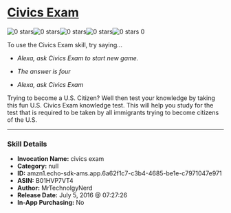 # [Civics Exam](http://alexa.amazon.com/#skills/amzn1.echo-sdk-ams.app.6a62f1c7-c3b4-4685-be1e-c7971047e971)
![0 stars](../../images/ic_star_border_black_18dp_1x.png)![0 stars](../../images/ic_star_border_black_18dp_1x.png)![0 stars](../../images/ic_star_border_black_18dp_1x.png)![0 stars](../../images/ic_star_border_black_18dp_1x.png)![0 stars](../../images/ic_star_border_black_18dp_1x.png) 0

To use the Civics Exam skill, try saying...

* *Alexa, ask Civics Exam to start new game.*

* *The answer is four*

* *Alexa, ask Civics Exam*

Trying to become a U.S. Citizen? Well then test your knowledge by taking this fun U.S. Civics Exam knowledge test. This will help you study for the test that is required to be taken by all immigrants trying to become citizens of the U.S.

***

### Skill Details

* **Invocation Name:** civics exam
* **Category:** null
* **ID:** amzn1.echo-sdk-ams.app.6a62f1c7-c3b4-4685-be1e-c7971047e971
* **ASIN:** B01HVP7VT4
* **Author:** MrTechnolgyNerd
* **Release Date:** July 5, 2016 @ 07:27:26
* **In-App Purchasing:** No
